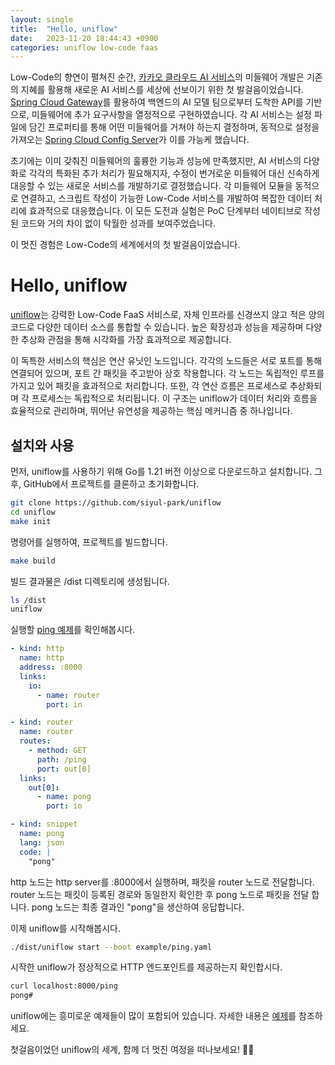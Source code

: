 ```yaml
---
layout: single
title:  "Hello, uniflow"
date:   2023-11-20 18:44:43 +0900
categories: uniflow low-code faas
---
```


Low-Code의 향연이 펼쳐진 순간, [카카오 클라우드 AI 서비스](https://kakaocloud.com)의 미들웨어 개발은 기존의 지혜를 활용해 새로운 AI 서비스를 세상에 선보이기 위한 첫 발걸음이었습니다. [Spring Cloud Gateway](https://spring.io/projects/spring-cloud-gateway)를 활용하여 백엔드의 AI 모델 팀으로부터 도착한 API를 기반으로, 미들웨어에 추가 요구사항을 열정적으로 구현하였습니다. 각 AI 서비스는 설정 파일에 담긴 프로퍼티를 통해 어떤 미들웨어를 거쳐야 하는지 결정하며, 동적으로 설정을 가져오는 [Spring Cloud Config Server](https://spring.io/projects/spring-cloud-config)가 이를 가능케 했습니다.

초기에는 이미 갖춰진 미들웨어의 훌륭한 기능과 성능에 만족했지만, AI 서비스의 다양화로 각각의 특화된 추가 처리가 필요해지자, 수정이 번거로운 미들웨어 대신 신속하게 대응할 수 있는 새로운 서비스를 개발하기로 결정했습니다. 각 미들웨어 모듈을 동적으로 연결하고, 스크립트 작성이 가능한 Low-Code 서비스를 개발하여 복잡한 데이터 처리에 효과적으로 대응했습니다. 이 모든 도전과 실험은 PoC 단계부터 네이티브로 작성된 코드와 거의 차이 없이 탁월한 성과를 보여주었습니다.

이 멋진 경험은 Low-Code의 세계에서의 첫 발걸음이었습니다.

# Hello, uniflow
[uniflow](https://github.com/siyul-park/uniflow)는 강력한 Low-Code FaaS 서비스로, 자체 인프라를 신경쓰지 않고 적은 양의 코드로 다양한 데이터 소스를 통합할 수 있습니다. 높은 확장성과 성능을 제공하며 다양한 추상화 관점을 통해 시각화를 가장 효과적으로 제공합니다.

이 독특한 서비스의 핵심은 연산 유닛인 노드입니다. 각각의 노드들은 서로 포트를 통해 연결되어 있으며, 포트 간 패킷을 주고받아 상호 작용합니다. 각 노드는 독립적인 루프를 가지고 있어 패킷을 효과적으로 처리합니다. 또한, 각 연산 흐름은 프로세스로 추상화되며 각 프로세스는 독립적으로 처리됩니다. 이 구조는 uniflow가 데이터 처리와 흐름을 효율적으로 관리하며, 뛰어난 유연성을 제공하는 핵심 메커니즘 중 하나입니다.

## 설치와 사용
먼저, uniflow를 사용하기 위해 Go를 1.21 버전 이상으로 다운로드하고 설치합니다. 그 후, GitHub에서 프로젝트를 클론하고 초기화합니다.

```bash
git clone https://github.com/siyul-park/uniflow
cd uniflow
make init
```

명령어를 실행하여, 프로젝트를 빌드합니다.

```bash
make build
```

빌드 결과물은 /dist 디렉토리에 생성됩니다.

```bash
ls /dist
uniflow
```

실행할 [ping 예제](https://github.com/siyul-park/uniflow/blob/main/examples/ping.yaml)를 확인해봅시다.

```yaml
- kind: http
  name: http
  address: :8000
  links:
    io:
      - name: router
        port: in

- kind: router
  name: router
  routes:
    - method: GET
      path: /ping
      port: out[0]
  links:
    out[0]:
      - name: pong
        port: io

- kind: snippet
  name: pong
  lang: json
  code: |
    "pong"
```
http 노드는 http server를 :8000에서 실행하며, 패킷을 router 노드로 전달합니다. router 노드는 패킷이 등록된 경로와 동일한지 확인한 후 pong 노드로 패킷을 전달 합니다. pong 노드는 최종 결과인 "pong"을 생산하여 응답합니다.

이제 uniflow를 시작해봅시다. 

```bash
./dist/uniflow start --boot example/ping.yaml
```

시작한 uniflow가 정상적으로 HTTP 엔드포인트를 제공하는지 확인합시다.

```bash
curl localhost:8000/ping
pong#
```

uniflow에는 흥미로운 예제들이 많이 포함되어 있습니다. 자세한 내용은 [예제](https://github.com/siyul-park/uniflow/tree/main/examples)를 참조하세요.

첫걸음이었던 uniflow의 세계, 함께 더 멋진 여정을 떠나보세요! 🚀🌟

